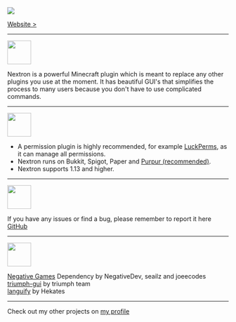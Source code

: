 <img src="https://i.imgur.com/sD9eYmh.png" />

[Website >](https://nextron.pandadev.net?q=modrinth)

***

<img src="https://i.imgur.com/A2hbBEM.png" height="54px"/>

Nextron is a powerful Minecraft plugin which is meant to replace any other plugins you use at the moment. It has beautiful GUI's that simplifies the process to many users because you don't have to use complicated commands. 

***

<img src="https://i.imgur.com/BK6OU1q.png" height="54px"/>


- A permission plugin is highly recommended, for example [LuckPerms](https://luckperms.net/), as it can manage all permissions.
- Nextron runs on Bukkit, Spigot, Paper and [Purpur (recommended)](https://purpurmc.org/).
- Nextron supports 1.13 and higher.

***

<img src="https://i.imgur.com/mhBIq0Y.png" height="54px"/>


If you have any issues or find a bug, please remember to report it here [GitHub](https://github.com/0PandaDEV/Nextron/issues)

***

<img src="https://i.imgur.com/njIoI2n.png" height="54px"/>


[Negative Games](https://github.com/Negative-Games/Framework) Dependency by NegativeDev, seailz and joeecodes <br>
[triumph-gui](https://github.com/TriumphTeam/triumph-gui) by triumph team <br>
[languify](https://github.com/Hekates/Languify) by Hekates

***

Check out my other projects on [my profile](https://modrinth.com/user/PandaDEV)
